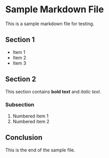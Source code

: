 # Sample Markdown File

This is a sample markdown file for testing.

## Section 1

- Item 1
- Item 2
- Item 3

## Section 2

This section contains **bold text** and *italic text*.

### Subsection

1. Numbered item 1
2. Numbered item 2

## Conclusion

This is the end of the sample file.
